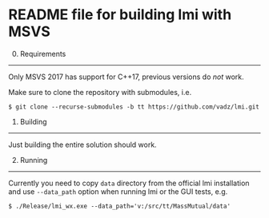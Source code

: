 README file for building lmi with MSVS
======================================

0. Requirements
---------------

Only MSVS 2017 has support for C++17, previous versions do _not_ work.

Make sure to clone the repository with submodules, i.e.

    $ git clone --recurse-submodules -b tt https://github.com/vadz/lmi.git


1. Building
-----------

Just building the entire solution should work.


2. Running
----------

Currently you need to copy `data` directory from the official lmi installation
and use `--data_path` option when running lmi or the GUI tests, e.g.

    $ ./Release/lmi_wx.exe --data_path='v:/src/tt/MassMutual/data'
